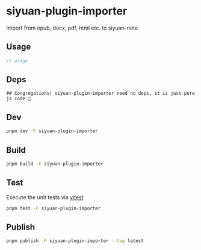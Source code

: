 # siyuan-plugin-importer

Import from epub, docx, pdf, html etc. to siyuan-note

## Usage

```js
// usage
```

## Deps

```
## Congregations! siyuan-plugin-importer need no deps, it is just pure js code 🎉
```

## Dev

```bash
pnpm dev -F siyuan-plugin-importer
```

## Build

```bash
pnpm build -F siyuan-plugin-importer
```

## Test

Execute the unit tests via [vitest](https://vitest.dev)

```bash
pnpm test -F siyuan-plugin-importer
```

## Publish

```bash
pnpm publish -F siyuan-plugin-importer --tag latest
```